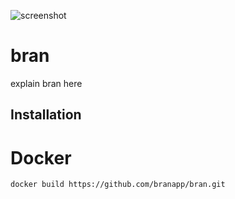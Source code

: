 ![screenshot](https://github.com/branapp/bran/assets/28374251/e159dfca-36ad-467d-b4de-dd802d241573)

# bran

explain bran here

## Installation

# Docker
```docker build https://github.com/branapp/bran.git```



